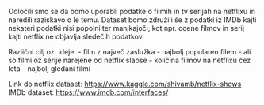 Odločili smo se da bomo uporabli podatke o filmih in tv serijah na netflixu in naredili raziskavo o le temu.
Dataset bomo združili še z podatki iz IMDb kajti nekateri podatki nisi popolni ter manjkajoči, kot npr. ocene filmov in serij kajti netflix ne objavlja sledečih podatkov.

Različni cilj oz. ideje:
     - film z največ zaslužka
     - najbolj popularen filem
     - ali so filmi oz serije narejene od netflix slabse
     - količina filmov na netflixu čez leta
     - najbolj gledani filmi
     - 

Link do netflix dataset: https://www.kaggle.com/shivamb/netflix-shows
IMDb dataset: https://www.imdb.com/interfaces/
